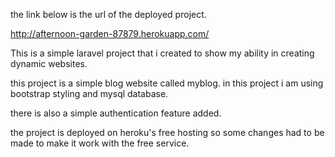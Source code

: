 the link below is the url of the deployed project.

http://afternoon-garden-87879.herokuapp.com/

This is a simple laravel project that i created to show my ability in creating dynamic websites.

this project is a simple blog website called myblog. in this project i am using bootstrap styling and mysql database.

there is also a simple authentication feature added.

the project is deployed on heroku's free hosting so some changes had to be made to make it work with the free service.
